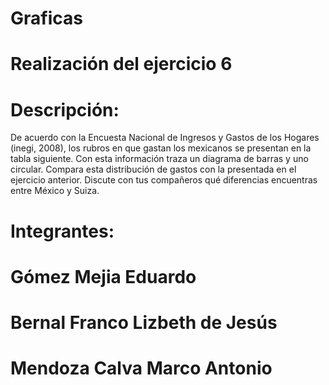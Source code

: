 # Graficas

# Realización del ejercicio 6

# Descripción:
De acuerdo con la Encuesta Nacional de Ingresos y Gastos de los Hogares (inegi, 2008), los rubros en que gastan los mexicanos se presentan en la tabla siguiente. 
Con esta información traza un diagrama de barras y uno circular. 
Compara esta distribución de gastos con la presentada en el ejercicio anterior.
Discute con tus compañeros qué diferencias encuentras entre México y Suiza.

# Integrantes:

# Gómez Mejia Eduardo 

# Bernal Franco Lizbeth de Jesús 

# Mendoza Calva Marco Antonio  